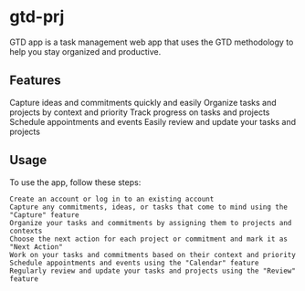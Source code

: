 # gtd-prj
GTD app is a task management web app that uses the GTD methodology to help you stay organized and productive.

## Features
Capture ideas and commitments quickly and easily
Organize tasks and projects by context and priority
Track progress on tasks and projects
Schedule appointments and events
Easily review and update your tasks and projects


## Usage

To use the app, follow these steps:

    Create an account or log in to an existing account
    Capture any commitments, ideas, or tasks that come to mind using the "Capture" feature
    Organize your tasks and commitments by assigning them to projects and contexts
    Choose the next action for each project or commitment and mark it as "Next Action"
    Work on your tasks and commitments based on their context and priority
    Schedule appointments and events using the "Calendar" feature
    Regularly review and update your tasks and projects using the "Review" feature
